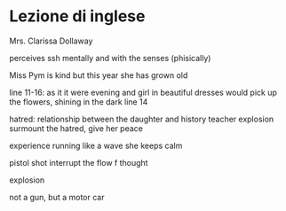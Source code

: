 # Lezione di inglese

Mrs. Clarissa Dollaway

perceives ssh mentally and with the senses (phisically)

Miss Pym is kind but this year she has grown old

line 11-16: as it it were evening and girl in beautiful dresses would pick up the flowers, shining in the dark
line 14

hatred: relationship between the daughter and history teacher
explosion surmount the hatred, give her peace

experience running like a wave 
she keeps calm

pistol shot interrupt the flow f thought

explosion

not a gun, but a motor car

<!--stackedit_data:
eyJoaXN0b3J5IjpbMTY2NjQxMzU4LDgwMzY0NDEwNCwtMjAwMD
YzMDIxNV19
-->